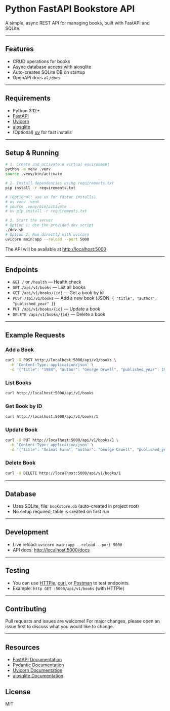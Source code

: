# Python FastAPI Bookstore API

A simple, async REST API for managing books, built with FastAPI and SQLite.

---

## Features
- CRUD operations for books
- Async database access with aiosqlite
- Auto-creates SQLite DB on startup
- OpenAPI docs at `/docs`

---

## Requirements
- Python 3.12+
- [FastAPI](https://fastapi.tiangolo.com/)
- [Uvicorn](https://www.uvicorn.org/)
- [aiosqlite](https://aiosqlite.omnilib.dev/)
- (Optional) [uv](https://github.com/astral-sh/uv) for fast installs

---

## Setup & Running

```sh
# 1. Create and activate a virtual environment
python -m venv .venv
source .venv/bin/activate

# 2. Install dependencies using requirements.txt
pip install -r requirements.txt

# (Optional: use uv for faster installs)
# uv venv .venv
# source .venv/bin/activate
# uv pip install -r requirements.txt

# 3. Start the server
# Option 1: Use the provided dev script
./dev.sh
# Option 2: Run directly with uvicorn
uvicorn main:app --reload --port 5000
```

The API will be available at [http://localhost:5000](http://localhost:5000)

---

## Endpoints

- `GET /` or `/health` — Health check
- `GET /api/v1/books` — List all books
- `GET /api/v1/books/{id}` — Get a book by id
- `POST /api/v1/books` — Add a new book (JSON: `{ "title", "author", "published_year" }`)
- `PUT /api/v1/books/{id}` — Update a book
- `DELETE /api/v1/books/{id}` — Delete a book

---

## Example Requests

### Add a Book
```sh
curl -X POST http://localhost:5000/api/v1/books \
  -H 'Content-Type: application/json' \
  -d '{"title": "1984", "author": "George Orwell", "published_year": 1949}'
```

### List Books
```sh
curl http://localhost:5000/api/v1/books
```

### Get Book by ID
```sh
curl http://localhost:5000/api/v1/books/1
```

### Update Book
```sh
curl -X PUT http://localhost:5000/api/v1/books/1 \
  -H 'Content-Type: application/json' \
  -d '{"title": "Animal Farm", "author": "George Orwell", "published_year": 1945}'
```

### Delete Book
```sh
curl -X DELETE http://localhost:5000/api/v1/books/1
```

---

## Database
- Uses SQLite, file: `bookstore.db` (auto-created in project root)
- No setup required; table is created on first run

---

## Development
- Live reload: `uvicorn main:app --reload --port 5000`
- API docs: [http://localhost:5000/docs](http://localhost:5000/docs)

---

## Testing
- You can use [HTTPie](https://httpie.io/), [curl](https://curl.se/), or [Postman](https://www.postman.com/) to test endpoints.
- Example: `http GET :5000/api/v1/books` (with HTTPie)

---

## Contributing
Pull requests and issues are welcome! For major changes, please open an issue first to discuss what you would like to change.

---

## Resources

- [FastAPI Documentation](https://fastapi.tiangolo.com/)
- [Pydantic Documentation](https://docs.pydantic.dev/latest/)
- [Uvicorn Documentation](https://www.uvicorn.org/)
- [aiosqlite Documentation](https://aiosqlite.omnilib.dev/)

## License
MIT
